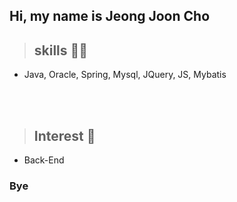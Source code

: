 ## Hi, my name is Jeong Joon Cho



> 
> ## skills 🤹‍♀️
- Java, Oracle, Spring, Mysql, JQuery, JS, Mybatis

<br><br>

> ## Interest 👀
- Back-End



### Bye



